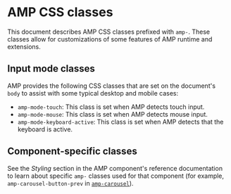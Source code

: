 <!---
Copyright 2017 The AMP HTML Authors. All Rights Reserved.

Licensed under the Apache License, Version 2.0 (the "License");
you may not use this file except in compliance with the License.
You may obtain a copy of the License at

      http://www.apache.org/licenses/LICENSE-2.0

Unless required by applicable law or agreed to in writing, software
distributed under the License is distributed on an "AS-IS" BASIS,
WITHOUT WARRANTIES OR CONDITIONS OF ANY KIND, either express or implied.
See the License for the specific language governing permissions and
limitations under the License.
-->

# AMP CSS classes

This document describes AMP CSS classes prefixed with `amp-`. These classes allow for customizations of some features of AMP runtime and extensions.

## Input mode classes

AMP provides the following CSS classes that are set on the document's `body` to assist with some typical desktop and mobile cases:

-   `amp-mode-touch`: This class is set when AMP detects touch input.
-   `amp-mode-mouse`: This class is set when AMP detects mouse input.
-   `amp-mode-keyboard-active`: This class is set when AMP detects that the keyboard is active.

## Component-specific classes

See the _Styling_ section in the AMP component's reference documentation to learn about specific `amp-` classes used for that component (for example, `amp-carousel-button-prev` in [`amp-carousel`](https://amp.dev/documentation/components/amp-carousel#styling)).
